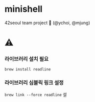 # minishell
42seoul team project
🤝 (@ychoi, @mjung)

# ⚠️
### 라이브러리 설치 필요
`brew install readline`

### 라이브러리 심볼릭 링크 설정
`brew link --force readline` 설

